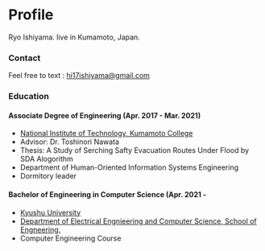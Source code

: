 <!-- # ishiyeahman.github.io -->

# Profile

Ryo Ishiyama.
live in Kumamoto, Japan.
### Contact
Feel free to text : hi17ishiyama@gmail.com

### Education
#### Associate Degree of Engineering (Apr. 2017 - Mar. 2021)
 * [National Institute of Technology, Kumamoto College](https://kumamoto-nct.ac.jp/)
 * Advisor: Dr. Toshinori Nawata
 * Thesis: A Study of Serching Safty Evacuation Routes Under Flood by SDA Alogorithm
 * Department of Human-Oriented Information Systems Engineering
 * Dormitory leader

#### Bachelor of Engineering in Computer Science (Apr. 2021 - 
 * [Kyushu University](https://www.kyushu-u.ac.jp/ja/)
 * [Department of Electrical Engnieering and Computer Science, School of Engneering.](https://www.eecs.kyushu-u.ac.jp/)
 * Computer Engineering Course





